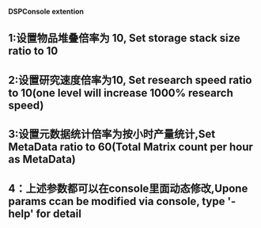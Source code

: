 **DSPConsole extention**

## 1:设置物品堆叠倍率为 10, Set storage stack size ratio to 10

## 2:设置研究速度倍率为10, Set research speed ratio to 10(one level will increase 1000% research speed)

## 3:设置元数据统计倍率为按小时产量统计,Set MetaData ratio to 60(Total Matrix count per hour as MetaData)

## 4：上述参数都可以在console里面动态修改,Upone params ccan be modified via console, type '-help' for detail

